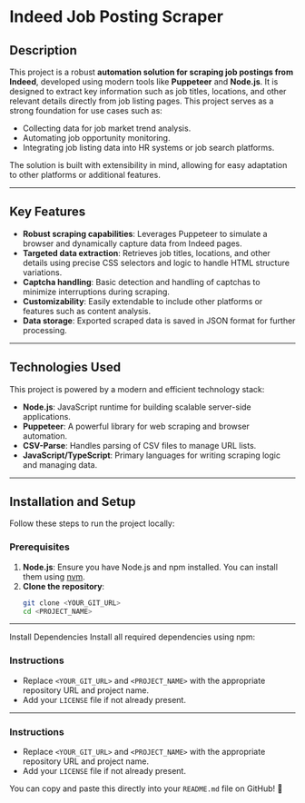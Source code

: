 # Indeed Job Posting Scraper

## Description

This project is a robust **automation solution for scraping job postings from Indeed**, developed using modern tools like **Puppeteer** and **Node.js**. It is designed to extract key information such as job titles, locations, and other relevant details directly from job listing pages. This project serves as a strong foundation for use cases such as:

- Collecting data for job market trend analysis.
- Automating job opportunity monitoring.
- Integrating job listing data into HR systems or job search platforms.

The solution is built with extensibility in mind, allowing for easy adaptation to other platforms or additional features.

---

## Key Features

- **Robust scraping capabilities**: Leverages Puppeteer to simulate a browser and dynamically capture data from Indeed pages.
- **Targeted data extraction**: Retrieves job titles, locations, and other details using precise CSS selectors and logic to handle HTML structure variations.
- **Captcha handling**: Basic detection and handling of captchas to minimize interruptions during scraping.
- **Customizability**: Easily extendable to include other platforms or features such as content analysis.
- **Data storage**: Exported scraped data is saved in JSON format for further processing.

---

## Technologies Used

This project is powered by a modern and efficient technology stack:

- **Node.js**: JavaScript runtime for building scalable server-side applications.
- **Puppeteer**: A powerful library for web scraping and browser automation.
- **CSV-Parse**: Handles parsing of CSV files to manage URL lists.
- **JavaScript/TypeScript**: Primary languages for writing scraping logic and managing data.

---

## Installation and Setup

Follow these steps to run the project locally:

### Prerequisites

1. **Node.js**: Ensure you have Node.js and npm installed. You can install them using [nvm](https://github.com/nvm-sh/nvm#installing-and-updating).
2. **Clone the repository**:
   ```bash
   git clone <YOUR_GIT_URL>
   cd <PROJECT_NAME>

---  
Install Dependencies
Install all required dependencies using npm:
### Instructions
- Replace `<YOUR_GIT_URL>` and `<PROJECT_NAME>` with the appropriate repository URL and project name.
- Add your `LICENSE` file if not already present.

---
### Instructions
- Replace `<YOUR_GIT_URL>` and `<PROJECT_NAME>` with the appropriate repository URL and project name.
- Add your `LICENSE` file if not already present.

You can copy and paste this directly into your `README.md` file on GitHub! 🚀
